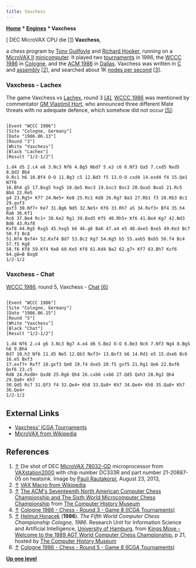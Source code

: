 ```yaml
---
title: Vaxchess
---
```

**[Home](Home "Home") \* [Engines](Engines "Engines") \* Vaxchess**



[ DEC MicroVAX CPU die <a id="cite-note-1" href="#cite-ref-1">[1]</a>
**Vaxchess**,  

a chess program by [Tony Guilfoyle](Tony_Guilfoyle "Tony Guilfoyle") and [Richard Hooker](Richard_Hooker "Richard Hooker"), running on a [MicroVAX II](VAX#MicroVAX "VAX") [minicomputer](https://en.wikipedia.org/wiki/Minicomputers). It played two [tournaments](Tournaments_and_Matches "Tournaments and Matches") in 1986, the [WCCC 1986](WCCC_1986 "WCCC 1986") in [Cologne](https://en.wikipedia.org/wiki/Cologne), and the [ACM 1986](ACM_1986 "ACM 1986") in [Dallas](https://en.wikipedia.org/wiki/Dallas). 
Vaxchess was written in [C](C "C") and [assembly](Assembly "Assembly") <a id="cite-note-2" href="#cite-ref-2">[2]</a>, and searched about 1K [nodes per second](Nodes_per_Second "Nodes per Second") <a id="cite-note-3" href="#cite-ref-3">[3]</a>. 



### Vaxchess - Lachex


The game Vaxchess vs [Lachex](Lachex "Lachex"), round 3 <a id="cite-note-4" href="#cite-ref-4">[4]</a>, [WCCC 1986](WCCC_1986 "WCCC 1986") was mentioned by commentator [GM Vlastimil Hort](https://en.wikipedia.org/wiki/Vlastimil_Hort), who announced three different Mate threats with no adequate defence, which somehow did not occur <a id="cite-note-5" href="#cite-ref-5">[5]</a>:




```

[Event "WCCC 1986"]
[Site "Cologne, Germany"]
[Date "1986.06.13"]
[Round "3"]
[White "Vaxchess"]
[Black "Lachex"]
[Result "1/2-1/2"]

1.d4 d5 2.c4 e6 3.Nc3 Nf6 4.Bg5 Nbd7 5.e3 c6 6.Nf3 Qa5 7.cxd5 Nxd5 8.Qd2 Bb4
9.Rc1 h6 10.Bf4 O-O 11.Bg3 c5 12.Bd3 f5 13.O-O cxd4 14.exd4 f4 15.Qe1 N7f6 
16.Bh4 g5 17.Bxg5 hxg5 18.Qe5 Nxc3 19.bxc3 Bxc3 20.Qxa5 Bxa5 21.Rc5 Bb4 22.Re5 
g4 23.Rg5+ Kf7 24.Ne5+ Ke8 25.Rc1 Kd8 26.Rg7 Ba3 27.Rb1 f3 28.Rb3 Bc1 29.gxf3 
gxf3 30.Nf7+ Ke7 31.Bg6 Nd5 32.Ne5+ Kf6 33.Rh7 a5 34.Rxf3+ Bf4 35.h4 Ra6 36.Kf1
Rc6 37.Be4 Rc1+ 38.Ke2 Rg1 39.Bxd5 Kf5 40.Rh5+ Kf6 41.Be4 Kg7 42.Nd3 Bd6 43.Rxf8 
Kxf8 44.Rg5 Rxg5 45.hxg5 b6 46.g6 Ba6 47.a4 e5 48.dxe5 Bxe5 49.Ke3 Bc7 50.f3 Bc8 
51.Nf4 Bxf4+ 52.Kxf4 Bd7 53.Bc2 Kg7 54.Kg5 b5 55.axb5 Bxb5 56.f4 Bc4 57.f5 Kg8 
58.f6 Kf8 59.Kf4 Ke8 60.Ke5 Kf8 61.Kd4 Ba2 62.g7+ Kf7 63.Bh7 Kxf6 64.g8=B Bxg8
1/2-1/2

```

### Vaxchess - Chat


[WCCC 1986](WCCC_1986 "WCCC 1986"), round 5, Vaxchess - [Chat](Chat "Chat") <a id="cite-note-6" href="#cite-ref-6">[6]</a>




```

[Event "WCCC 1986"]
[Site "Cologne, Germany"]
[Date "1986.06.15"]
[Round "5"]
[White "Vaxchess"]
[Black "Chat"]
[Result "1/2-1/2"]

1.d4 Nf6 2.c4 g6 3.Nc3 Bg7 4.e4 d6 5.Be2 O-O 6.Be3 Nc6 7.Nf3 Ng4 8.Bg5 h6 9.Bh4 
Bd7 10.h3 Nf6 11.d5 Ne5 12.Qb3 Nxf3+ 13.Bxf3 b6 14.Rd1 e5 15.dxe6 Bc6 16.e5 Bxf3 
17.exf7+ Rxf7 18.gxf3 Qe8 19.f4 dxe5 20.f5 gxf5 21.Rg1 Qe6 22.Bxf6 Qxf6 23.c5 
Rd8 24.Rxd8+ Qxd8 25.Rg6 Qh4 26.cxb6 cxb6 27.Qd5 Qxh3 28.Rg3 Qh4 29.Qa8+ Kh7 
30.Qd5 Rc7 31.Qf3 f4 32.Qe4+ Kh8 33.Qa8+ Kh7 34.Qe4+ Kh8 35.Qa8+ Kh7 36.Qe4+ 
1/2-1/2 

```

## External Links


* [Vaxchess' ICGA Tournaments](https://www.game-ai-forum.org/icga-tournaments/program.php?id=407)
* [MicroVAX from Wikipedia](https://en.wikipedia.org/wiki/MicroVAX)


## References


1. <a id="cite-ref-1" href="#cite-note-1">↑</a> Die shot of DEC [MicroVAX 78032-GD](https://en.wikipedia.org/wiki/MicroVAX_78032) microprocessor from [VAXstation2000](https://en.wikipedia.org/wiki/VAXstation#VAXstation_2000) with chip number DC333R and part number 21-20887-05 on heatsink. Image by [Pauli Rautakorpi](https://commons.wikimedia.org/wiki/User:Birdman86), August 23, 2013,
2. <a id="cite-ref-2" href="#cite-note-2">↑</a> [VAX Macro from Wikipedia](https://en.wikipedia.org/wiki/VAX_Macro)
3. <a id="cite-ref-3" href="#cite-note-3">↑</a> [The ACM's Seventeenth North American Computer Chess Championship and The Sixth World Microcomputer Chess Championship](http://www.computerhistory.org/chess/full_record.php?iid=doc-431614f6ca4a7) from [The Computer History Museum](The_Computer_History_Museum "The Computer History Museum")
4. <a id="cite-ref-4" href="#cite-note-4">↑</a> [Cologne 1986 - Chess - Round 3 - Game 8 (ICGA Tournaments)](https://www.game-ai-forum.org/icga-tournaments/round.php?tournament=62&round=3&id=8)
5. <a id="cite-ref-5" href="#cite-note-5">↑</a> [Helmut Horacek](Helmut_Horacek "Helmut Horacek") (**1986**). *The Fifth World Computer Chess Championship Cologne, 1986*. Research Unit for Information Science and Artificial Intelligence, [University of Hamburg](University_of_Hamburg "University of Hamburg"), from [Kings Move - Welcome to the 1989 AGT World Computer Chess Championship.](https://www.computerhistory.org/chess/doc-434fea055cbb3/) p 21, hosted by [The Computer History Museum](The_Computer_History_Museum "The Computer History Museum")
6. <a id="cite-ref-6" href="#cite-note-6">↑</a> [Cologne 1986 - Chess - Round 5 - Game 8 (ICGA Tournaments)](https://www.game-ai-forum.org/icga-tournaments/round.php?tournament=62&round=5&id=8)

**[Up one level](Engines "Engines")**







 
